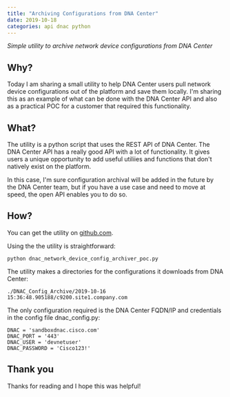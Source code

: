```yaml
---
title: "Archiving Configurations from DNA Center"
date: 2019-10-18
categories: api dnac python
---
```

_Simple utility to archive network device configurations from DNA Center_

## Why?

Today I am sharing a small utility to help DNA Center users pull network device configurations out of the platform and save them locally. I'm sharing this as an example of what can be done with the DNA Center API and also as a practical POC for a customer that required this functionality.

## What?

The utility is a python script that uses the REST API of DNA Center. The DNA Center API has a really good API with a lot of functionality. It gives users a unique opportunity to add useful utiliies and functions that don't natively exist on the platform.

In this case, I'm sure configuration archival will be added in the future by the DNA Center team, but if you have a use case and need to move at speed, the open API enables you to do so. 

## How?

You can get the utility on [github.com](https://github.com/CiscoSE/dnac_network_device_config_archiver_poc).

Using the the utility is straightforward:

```
python dnac_network_device_config_archiver_poc.py
```

The utility makes a directories for the configurations it downloads from DNA Center: 

```
./DNAC_Config_Archive/2019-10-16 15:36:48.905188/c9200.site1.company.com
```

The only configuration required is the DNA Center FQDN/IP and credentials in the config file dnac_config.py:

```
DNAC = 'sandboxdnac.cisco.com'
DNAC_PORT = '443'
DNAC_USER = 'devnetuser'
DNAC_PASSWORD = 'Cisco123!'
```

## Thank you

Thanks for reading and I hope this was helpful!